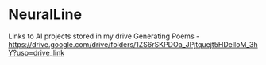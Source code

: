 # NeuralLine
Links to AI projects stored in my drive
Generating Poems - https://drive.google.com/drive/folders/1ZS6rSKPDOa_JPjtquejt5HDelIoM_3hY?usp=drive_link
